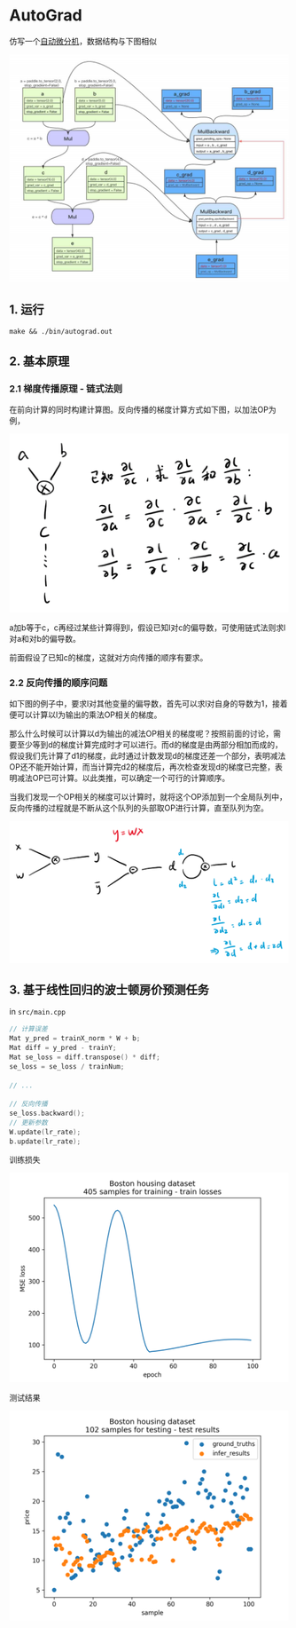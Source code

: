 # AutoGrad

仿写一个[自动微分机](https://www.paddlepaddle.org.cn/documentation/docs/zh/guides/advanced/autograd_cn.html)，数据结构与下图相似

![](./assets/autograd.png)

## 1. 运行

```
make && ./bin/autograd.out
```

## 2. 基本原理

### 2.1 梯度传播原理 - 链式法则

在前向计算的同时构建计算图。反向传播的梯度计算方式如下图，以加法OP为例，

![](./assets/backward.png)

a加b等于c，c再经过某些计算得到l，假设已知l对c的偏导数，可使用链式法则求l对a和对b的偏导数。

前面假设了已知c的梯度，这就对方向传播的顺序有要求。

### 2.2 反向传播的顺序问题

如下图的例子中，要求l对其他变量的偏导数，首先可以求l对自身的导数为1，接着便可以计算以l为输出的乘法OP相关的梯度。

那么什么时候可以计算以d为输出的减法OP相关的梯度呢？按照前面的讨论，需要至少等到d的梯度计算完成时才可以进行。而d的梯度是由两部分相加而成的，假设我们先计算了d1的梯度，此时通过计数发现d的梯度还差一个部分，表明减法OP还不能开始计算，而当计算完d2的梯度后，再次检查发现d的梯度已完整，表明减法OP已可计算。以此类推，可以确定一个可行的计算顺序。

当我们发现一个OP相关的梯度可以计算时，就将这个OP添加到一个全局队列中，反向传播的过程就是不断从这个队列的头部取OP进行计算，直至队列为空。

![](./assets/example.png)

## 3. 基于线性回归的波士顿房价预测任务

in `src/main.cpp`

```C++
// 计算误差
Mat y_pred = trainX_norm * W + b;
Mat diff = y_pred - trainY;
Mat se_loss = diff.transpose() * diff;
se_loss = se_loss / trainNum;

// ...

// 反向传播
se_loss.backward();
// 更新参数
W.update(lr_rate);
b.update(lr_rate);
```

训练损失

![](./assets/train_loss.png)

测试结果

![](./assets/test.png)